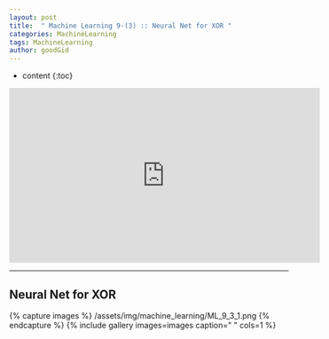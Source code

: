 ```yaml
---
layout: post
title:  " Machine Learning 9-(3) :: Neural Net for XOR "
categories: MachineLearning
tags: MachineLearning
author: goodGid
---
```

* content
{:toc}


<iframe width="560" height="315" src="https://www.youtube.com/embed/oFGHOsAYiz0" frameborder="0" allow="autoplay; encrypted-media" allowfullscreen></iframe>


---


## Neural Net for XOR

{% capture images %}
/assets/img/machine_learning/ML_9_3_1.png
{% endcapture %}
{% include gallery images=images caption=" " cols=1 %}

